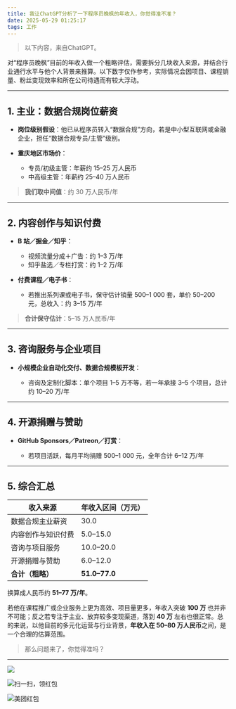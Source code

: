 ```yaml
---
title: 我让ChatGPT分析了一下程序员晚枫的年收入，你觉得准不准？
date: 2025-05-29 01:25:17
tags: 工作
---
```


> 以下内容，来自ChatGPT。

对“程序员晚枫”目前的年收入做一个粗略评估，需要拆分几块收入来源，并结合行业通行水平与他个人背景来推算。以下数字仅作参考，实际情况会因项目、课程销量、粉丝变现效率和所在公司待遇而有较大浮动。

---

## 1. 主业：数据合规岗位薪资

* **岗位级别假设**：他已从程序员转入“数据合规”方向，若是中小型互联网或金融企业，担任“数据合规专员/主管”级别。
* **重庆地区市场价**：

  * 专员/初级主管：年薪约 15–25 万人民币
  * 中高级主管：年薪约 25–40 万人民币

> **我们取中间值**：约 30 万人民币/年

---

## 2. 内容创作与知识付费

* **B 站／掘金／知乎**：

  * 视频流量分成＋广告：约 1–3 万/年
  * 知乎盐选／专栏打赏：约 1–2 万/年
* **付费课程／电子书**：

  * 若推出系列课或电子书，保守估计销量 500–1 000 套，单价 50–200 元，总收入：约 3–15 万/年

> **合计保守估计**：5–15 万人民币/年

---

## 3. 咨询服务与企业项目

* **小规模企业自动化交付、数据合规模板开发**：

  * 咨询及定制化脚本：单个项目 1–5 万不等，若一年承接 3–5 个项目，总计约 10–20 万/年

---

## 4. 开源捐赠与赞助

* **GitHub Sponsors／Patreon／打赏**：

  * 若项目活跃，每月平均捐赠 500–1 000 元，全年合计 6–12 万/年

---

## 5. 综合汇总

| 收入来源       | 年收入区间（万元）     |
| ---------- | ------------- |
| 数据合规主业薪资   | 30.0          |
| 内容创作与知识付费  | 5.0–15.0      |
| 咨询与项目服务    | 10.0–20.0     |
| 开源捐赠与赞助    | 6.0–12.0      |
| **合计（粗略）** | **51.0–77.0** |

换算成人民币约 **51–77 万/年**。

若他在课程推广或企业服务上更为高效、项目量更多，年收入突破 **100 万** 也并非不可能；反之若专注于主业、放弃较多变现渠道，落到 **40 万** 左右也很正常。总的来说，以他目前的多元化运营与行业背景，**年收入在 50–80 万人民币**之间，是一个合理的估算范围。

> 那么问题来了，你觉得准吗？



---


![](https://cos.python-office.com/ads/gzh/sub-py.jpg)

![扫一扫，领红包](https://raw.gitcode.com/user-images/assets/5027920/84b09492-5f26-4c39-8e30-f056839d1993/6152d8017a3595256e51cbd9e08e148b.png '6152d8017a3595256e51cbd9e08e148b.png')
  
![美团红包](https://raw.gitcode.com/user-images/assets/5027920/84f473b9-6373-46f4-beea-b671bddc637c/6d283319df13b09a3f74a9f19bf18a97.jpg '6d283319df13b09a3f74a9f19bf18a97.jpg')

